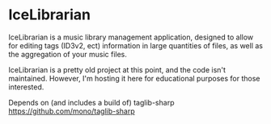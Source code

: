 IceLibrarian
============

IceLibrarian is a music library management application, designed to allow for editing tags (ID3v2, ect) information in large quantities of files, as well as the aggregation of your music files.

IceLibrarian is a pretty old project at this point, and the code isn't maintained. However, I'm hosting it here for educational purposes for those interested.

Depends on (and includes a build of) taglib-sharp
https://github.com/mono/taglib-sharp